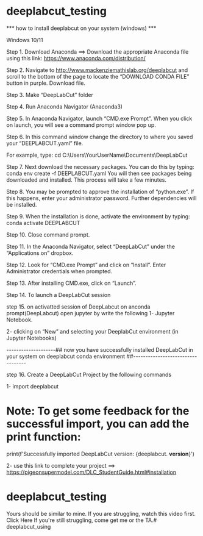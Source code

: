 # deeplabcut_testing
 *** how to install deeplabcut on your system (windows) ***

Windows 10/11

Step 1. Download Anaconda ==> Download the appropriate Anaconda file using this link: https://www.anaconda.com/distribution/


Step 2. Navigate to http://www.mackenziemathislab.org/deeplabcut and scroll to the bottom of the page to locate the “DOWNLOAD CONDA FILE” button in purple. Download file. 


Step 3. Make “DeepLabCut” folder 

Step 4. Run Anaconda Navigator (Anaconda3)

Step 5. In Anaconda Navigator, launch “CMD.exe Prompt”. When you click on launch, you will see a command prompt window pop up.

Step 6. In this command window change the directory to where you saved your “DEEPLABCUT.yaml” file. 

For example, type: 
cd C:\Users\YourUserName\Documents\DeepLabCut


Step 7. Next download the necessary packages. You can do this by typing:
conda env create -f DEEPLABCUT.yaml
You will then see packages being downloaded and installed. This process will take a few minutes.

Step 8. You may be prompted to approve the installation of “python.exe”. If this happens, enter your administrator password. Further dependencies will be installed.


Step 9. When the installation is done, activate the environment by typing: 
conda activate DEEPLABCUT

Step 10. Close command prompt.

Step 11. In the Anaconda Navigator, select “DeepLabCut” under the “Applications on” dropbox.

Step 12. Look for “CMD.exe Prompt” and click on “Install”. Enter Administrator credentials when prompted.

Step 13. After installing CMD.exe, click on “Launch”.

Step 14. To launch a DeepLabCut session

step 15. on activatted session of DeepLabcut on anconda prompt(DeepLabcut) open jupyter by write the following
1- Jupyter Notebook. 

2- clicking on “New” and selecting your DeeplabCut environment (in Jupyter Notebooks)

--------------------## now you have successfully installed DeepLabCut in your system on deeplabcut conda environment ##----------------------------------

step 16. Create a DeepLabCut Project by the following commands

1- import deeplabcut
# Note: To get some feedback for the successful import, you can add the print function:
print(f'Successfully imported DeepLabCut version: {deeplabcut. __version__}')


2- use this link to complete your project ==> https://pigeonsupermodel.com/DLC_StudentGuide.html#installation

# deeplabcut_testing

Yours should be similar to mine. If you are struggling, watch this video first. Click Here
If you're still struggling, come get me or the TA.# deeplabcut_using
